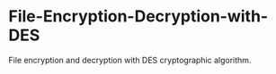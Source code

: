 # File-Encryption-Decryption-with-DES
File encryption and decryption with DES cryptographic algorithm.

